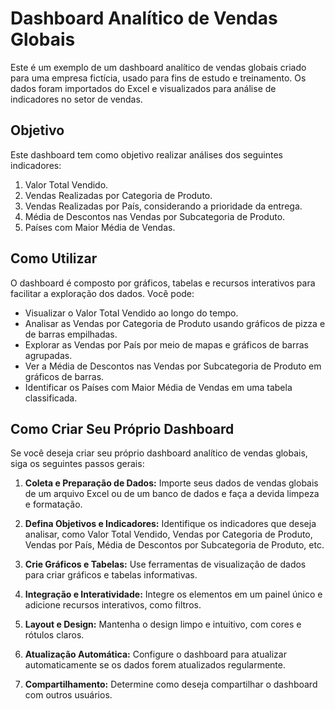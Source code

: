# Dashboard Analítico de Vendas Globais

Este é um exemplo de um dashboard analítico de vendas globais criado para uma empresa fictícia, usado para fins de estudo e treinamento. Os dados foram importados do Excel e visualizados para análise de indicadores no setor de vendas.

## Objetivo

Este dashboard tem como objetivo realizar análises dos seguintes indicadores:

1. Valor Total Vendido.
2. Vendas Realizadas por Categoria de Produto.
3. Vendas Realizadas por País, considerando a prioridade da entrega.
4. Média de Descontos nas Vendas por Subcategoria de Produto.
5. Países com Maior Média de Vendas.

## Como Utilizar

O dashboard é composto por gráficos, tabelas e recursos interativos para facilitar a exploração dos dados. Você pode:

- Visualizar o Valor Total Vendido ao longo do tempo.
- Analisar as Vendas por Categoria de Produto usando gráficos de pizza e de barras empilhadas.
- Explorar as Vendas por País por meio de mapas e gráficos de barras agrupadas.
- Ver a Média de Descontos nas Vendas por Subcategoria de Produto em gráficos de barras.
- Identificar os Países com Maior Média de Vendas em uma tabela classificada.

## Como Criar Seu Próprio Dashboard

Se você deseja criar seu próprio dashboard analítico de vendas globais, siga os seguintes passos gerais:

1. **Coleta e Preparação de Dados:** Importe seus dados de vendas globais de um arquivo Excel ou de um banco de dados e faça a devida limpeza e formatação.

2. **Defina Objetivos e Indicadores:** Identifique os indicadores que deseja analisar, como Valor Total Vendido, Vendas por Categoria de Produto, Vendas por País, Média de Descontos por Subcategoria de Produto, etc.

3. **Crie Gráficos e Tabelas:** Use ferramentas de visualização de dados para criar gráficos e tabelas informativas.

4. **Integração e Interatividade:** Integre os elementos em um painel único e adicione recursos interativos, como filtros.

5. **Layout e Design:** Mantenha o design limpo e intuitivo, com cores e rótulos claros.

6. **Atualização Automática:** Configure o dashboard para atualizar automaticamente se os dados forem atualizados regularmente.

7. **Compartilhamento:** Determine como deseja compartilhar o dashboard com outros usuários.

